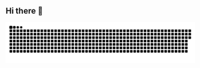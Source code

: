 ## Hi there 👋


<picture>
  <source media="(prefers-color-scheme: dark)" srcset="https://raw.githubusercontent.com/xhanerrr/xhanerrr/output/github-snake-dark.svg" />
  <source media="(prefers-color-scheme: light)" srcset="https://raw.githubusercontent.com/xhanerrr/xhanerrr/output/github-snake.svg" />
  <img alt="Snake animation" src="https://raw.githubusercontent.com/xhanerrr/xhanerrr/output/github-snake.svg" />
</picture>

<!--
**xhanerrr/xhanerrr** is a ✨ _special_ ✨ repository because its `README.md` (this file) appears on your GitHub profile.

Here are some ideas to get you started:

- 🔭 I’m currently working on ...
- 🌱 I’m currently learning ...
- 👯 I’m looking to collaborate on ...
- 🤔 I’m looking for help with ...
- 💬 Ask me about ...
- 📫 How to reach me: ...
- 😄 Pronouns: ...
- ⚡ Fun fact: ...
-->
